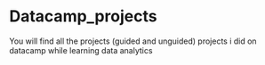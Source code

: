 # Datacamp_projects
You will find all the projects (guided and unguided) projects i did on datacamp while learning data analytics
